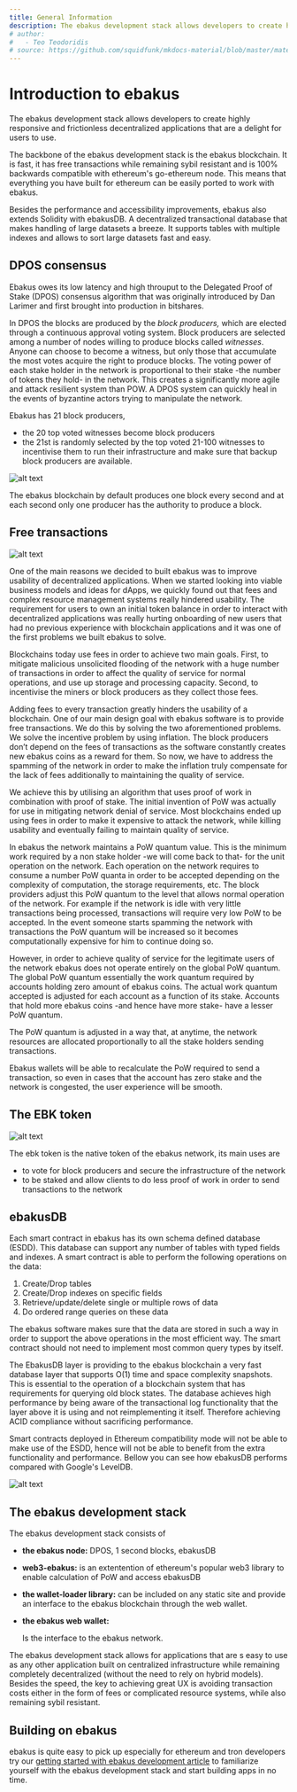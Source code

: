 ```yaml
---
title: General Information
description: The ebakus development stack allows developers to create highly responsive and frictionless decentralized applications that are a delight for users to use.
# author:
#   - Teo Teodoridis
# source: https://github.com/squidfunk/mkdocs-material/blob/master/material/base.html
---
```


# Introduction to ebakus

The ebakus development stack allows developers to create highly responsive and frictionless decentralized applications that are a delight for users to use.

The backbone of the ebakus development stack is the ebakus blockchain. It is fast, it has free transactions while remaining sybil resistant and is 100% backwards compatible with ethereum's go-ethereum node. This means that everything you have built for ethereum can be easily ported to work with ebakus.

Besides the performance and accessibility improvements, ebakus also extends Solidity with ebakusDB. A decentralized transactional database that makes handling of large datasets a breeze. It supports tables with multiple indexes and allows to sort large datasets fast and easy.

##  DPOS consensus

Ebakus owes its low latency and high throuput to the Delegated Proof of Stake (DPOS) consensus algorithm that was originally introduced by Dan Larimer and first brought into production in bitshares.

In DPOS the blocks are produced by the *block producers,* which are elected through a continuous approval voting system. Block producers are selected among a number of nodes willing to produce blocks called *witnesses*. Anyone can choose to become a witness, but only those that accumulate the most votes acquire the right to produce blocks. The voting power of each stake holder in the network is proportional to their stake -the number of tokens they hold- in the network. This creates a significantly more agile and attack resilient system than POW. A DPOS system can quickly heal in the events of byzantine actors trying to manipulate the network.

Ebakus has 21 block producers,

* the 20 top voted witnesses become block producers
* the 21st is randomly selected by the top voted 21-100 witnesses to incentivise them to run their infrastructure and make sure that backup block producers are available.

![alt text](./img/dpos.jpg "DPOS illustration")

The ebakus blockchain by default produces one block every second and at each second only one producer has the authority to produce a block.



## Free transactions

![alt text](../img/ebakus_if.jpg "dApp interfaces with ebakus")

One of the main reasons we decided to built ebakus was to improve usability of decentralized applications. When we started looking into viable business models and ideas for dApps, we quickly found out that fees and complex resource management systems really hindered usability. The requirement for users to own an initial token balance in order to interact with decentralized applications was really hurting onboarding of new users that had no previous experience with blockchain applications and it was one of the first problems we built ebakus to solve.

Blockchains today use fees in order to achieve two main goals. First, to mitigate malicious unsolicited flooding of the network with a huge number of transactions in order to affect the quality of service for normal operations, and use up storage and processing capacity. Second, to incentivise the miners or block producers as they collect those fees.

Adding fees to every transaction greatly hinders the usability of a blockchain. One of our main design goal with ebakus software is to provide free transactions. We do this by solving the two aforementioned problems. We solve the incentive problem by using inflation. The block producers don’t depend on the fees of transactions as the software constantly creates new ebakus coins as a reward for them. So now, we have to address the spamming of the network in order to make the inflation truly compensate for the lack of fees additionally to maintaining the quality of service.

We achieve this by utilising an algorithm that uses proof of work in combination with proof of stake. The initial invention of PoW was actually for use in mitigating network denial of service. Most blockchains ended up using fees in order to make it expensive to attack the network, while killing usability and eventually failing to maintain quality of service.

In ebakus  the network maintains a PoW quantum value. This is the minimum work required by a non stake holder -we will come back to that- for the unit operation on the network. Each operation on the network requires to consume a number PoW quanta in order to be accepted depending on the complexity of computation, the storage requirements, etc. The block providers adjust this PoW quantum to the level that allows normal operation of the network. For example if the network is idle with very little transactions being processed, transactions will require very low PoW to be accepted. In the event someone starts spamming the network with transactions the PoW quantum will be increased so it becomes computationally expensive for him to continue doing so.

However, in order to achieve quality of service for the legitimate users of the network ebakus does not operate entirely on the global PoW quantum. The global PoW quantum essentially the work quantum required by accounts holding zero amount of ebakus coins. The actual work quantum accepted is adjusted for each account as a function of its stake. Accounts that hold more ebakus coins -and hence have more stake- have a lesser PoW quantum.

The PoW quantum is adjusted in a way that, at anytime, the network resources are allocated proportionally to all the stake holders sending transactions.

Ebakus wallets will be able to recalculate the PoW required to send a transaction, so even in cases that the account has zero stake and the network is congested, the user experience will be smooth.

## The EBK token

![alt text](../img/ebk.jpg "ebakus token gives its owner priority")

The ebk token is the native token of the ebakus network, its main uses are

* to vote for block producers and secure the infrastructure of the network
* to be staked and allow clients to do less proof of work in order to send transactions to the network



## ebakusDB

Each smart contract in ebakus has its own schema defined database (ESDD). This database can support any number of tables with typed fields and indexes. A smart contract is able to perform the following operations on the data:

1. Create/Drop tables
2. Create/Drop indexes on specific fields
3. Retrieve/update/delete single or multiple rows of data
4. Do ordered range queries on these data

The ebakus software makes sure that the data are stored in such a way in order to support the above operations in the most efficient way. The smart contract should not need to implement most common query types by itself.

The EbakusDB layer is providing to the ebakus blockchain a very fast database layer that supports O(1) time and space complexity snapshots. This is essential to the operation of a blockchain system that has requirements for querying old block states. The database achieves high performance by being aware of the transactional log functionality that the layer above it is using and not reimplementing it itself. Therefore achieving ACID compliance without sacrificing performance.

Smart contracts deployed in Ethereum compatibility mode will not be able to make use of the ESDD, hence will not be able to benefit from the extra functionality and performance. Bellow you can see how ebakusDB performs compared with Google's LevelDB. 

![alt text](../img/ebakusdb.jpg "ebakusDB benchmark")



## The ebakus development stack

The ebakus development stack consists of

- **the ebakus node:**
  DPOS, 1 second blocks, ebakusDB

- **web3-ebakus:**
  is an extentention of ethereum's popular web3 library to enable calculation of PoW and access ebakusDB

- **the wallet-loader library:**
  can be included on any static site and provide an interface to the ebakus blockchain through the web wallet.

- **the ebakus web wallet:**

  Is the interface to the ebakus network.

The ebakus development stack allows for applications that are s easy to use as any other application built on centralized infrastructure while remaining completely decentralized (without the need to rely on hybrid models).  Besides the speed, the key to achieving great UX is avoiding transaction costs either in the form of fees or complicated resource systems, while also remaining sybil resistant.



## Building on ebakus

ebakus is quite easy to pick up especially for ethereum and tron developers try our [getting started with ebakus development article](./developing-applications-with-ebakus/gettting-started-with-ebakus-development.md) to familiarize yourself with the ebakus development stack and start building apps in no time.
